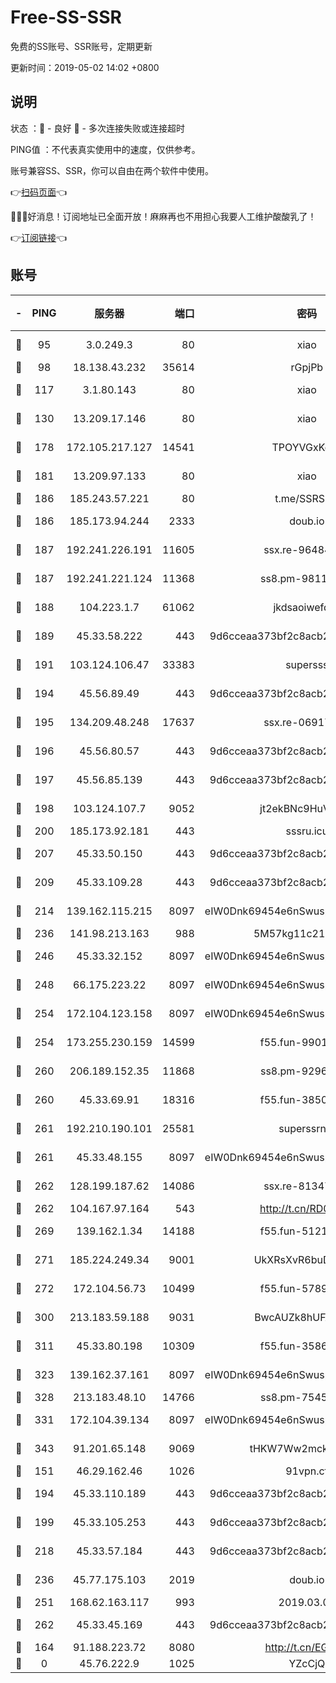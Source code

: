 # Free-SS-SSR

免费的SS账号、SSR账号，定期更新

更新时间：2019-05-02 14:02 +0800

## 说明

状态     ：🙂 - 良好 🙁 - 多次连接失败或连接超时

PING值   ：不代表真实使用中的速度，仅供参考。

账号兼容SS、SSR，你可以自由在两个软件中使用。

👉[扫码页面](https://liesauer.github.io/Free-SS-SSR/)👈

🎉🎉🎉好消息！订阅地址已全面开放！麻麻再也不用担心我要人工维护酸酸乳了！

👉[订阅链接](https://www.liesauer.net/yogurt/subscribe?ACCESS_TOKEN=DAYxR3mMaZAsaqUb)👈

## 账号

|-|PING|服务器|端口|密码|加密方式|区域|
|:----:|:----:|:-----:|-----:|:----:|:----:|:----:|
|🙂|95|3.0.249.3|80|xiao|aes-128-ctr|SG|
|🙂|98|18.138.43.232|35614|rGpjPb|rc4-md5|SG|
|🙂|117|3.1.80.143|80|xiao|aes-128-ctr|SG|
|🙂|130|13.209.17.146|80|xiao|aes-128-ctr|KR|
|🙂|178|172.105.217.127|14541|TPOYVGxKglpi|aes-256-cfb|JP|
|🙂|181|13.209.97.133|80|xiao|aes-128-ctr|KR|
|🙂|186|185.243.57.221|80|t.me/SSRSUB|rc4-md5|US|
|🙂|186|185.173.94.244|2333|doub.io|aes-128-ctr|RU|
|🙂|187|192.241.226.191|11605|ssx.re-96484327|aes-256-cfb|US|
|🙂|187|192.241.221.124|11368|ss8.pm-98115066|aes-256-cfb|US|
|🙂|188|104.223.1.7|61062|jkdsaoiwefdsa|aes-256-cfb|US|
|🙂|189|45.33.58.222|443|9d6cceaa373bf2c8acb22e60b6a58be6|aes-256-cfb|US|
|🙂|191|103.124.106.47|33383|supersss|aes-256-cfb|US|
|🙂|194|45.56.89.49|443|9d6cceaa373bf2c8acb22e60b6a58be6|aes-256-cfb|US|
|🙂|195|134.209.48.248|17637|ssx.re-06917608|aes-256-cfb|US|
|🙂|196|45.56.80.57|443|9d6cceaa373bf2c8acb22e60b6a58be6|aes-256-cfb|US|
|🙂|197|45.56.85.139|443|9d6cceaa373bf2c8acb22e60b6a58be6|aes-256-cfb|US|
|🙂|198|103.124.107.7|9052|jt2ekBNc9HuVtm2a|aes-256-cfb|US|
|🙂|200|185.173.92.181|443|sssru.icu|rc4-md5|RU|
|🙂|207|45.33.50.150|443|9d6cceaa373bf2c8acb22e60b6a58be6|aes-256-cfb|US|
|🙂|209|45.33.109.28|443|9d6cceaa373bf2c8acb22e60b6a58be6|aes-256-cfb|US|
|🙂|214|139.162.115.215|8097|eIW0Dnk69454e6nSwuspv9DmS201tQ0D|aes-256-cfb|JP|
|🙂|236|141.98.213.163|988|5M57kg11c214qDmK|chacha20|KR|
|🙂|246|45.33.32.152|8097|eIW0Dnk69454e6nSwuspv9DmS201tQ0D|aes-256-cfb|US|
|🙂|248|66.175.223.22|8097|eIW0Dnk69454e6nSwuspv9DmS201tQ0D|aes-256-cfb|US|
|🙂|254|172.104.123.158|8097|eIW0Dnk69454e6nSwuspv9DmS201tQ0D|aes-256-cfb|JP|
|🙂|254|173.255.230.159|14599|f55.fun-99011650|aes-256-cfb|US|
|🙂|260|206.189.152.35|11868|ss8.pm-92964503|aes-256-cfb|SG|
|🙂|260|45.33.69.91|18316|f55.fun-38501947|aes-256-cfb|US|
|🙂|261|192.210.190.101|25581|superssrnet|aes-256-cfb|US|
|🙂|261|45.33.48.155|8097|eIW0Dnk69454e6nSwuspv9DmS201tQ0D|aes-256-cfb|US|
|🙂|262|128.199.187.62|14086|ssx.re-81347368|aes-256-cfb|SG|
|🙂|262|104.167.97.164|543|http://t.cn/RD0D7sx|rc4-md5|CA|
|🙂|269|139.162.1.34|14188|f55.fun-51210525|aes-256-cfb|SG|
|🙂|271|185.224.249.34|9001|UkXRsXvR6buDMG2Y|aes-256-cfb|RU|
|🙂|272|172.104.56.73|10499|f55.fun-57898678|aes-256-cfb|SG|
|🙂|300|213.183.59.188|9031|BwcAUZk8hUFAkDGN|aes-256-cfb|NL|
|🙂|311|45.33.80.198|10309|f55.fun-35868660|aes-256-cfb|US|
|🙂|323|139.162.37.161|8097|eIW0Dnk69454e6nSwuspv9DmS201tQ0D|aes-256-cfb|SG|
|🙂|328|213.183.48.10|14766|ss8.pm-75455762|rc4-md5|RU|
|🙂|331|172.104.39.134|8097|eIW0Dnk69454e6nSwuspv9DmS201tQ0D|aes-256-cfb|SG|
|🙂|343|91.201.65.148|9069|tHKW7Ww2mck9CHQG|aes-256-cfb|IT|
|🙂|151|46.29.162.46|1026|91vpn.cf|rc4-md5|RU|
|🙂|194|45.33.110.189|443|9d6cceaa373bf2c8acb22e60b6a58be6|aes-256-cfb|US|
|🙂|199|45.33.105.253|443|9d6cceaa373bf2c8acb22e60b6a58be6|aes-256-cfb|US|
|🙂|218|45.33.57.184|443|9d6cceaa373bf2c8acb22e60b6a58be6|aes-256-cfb|US|
|🙂|236|45.77.175.103|2019|doub.io|aes-128-ctr|SG|
|🙂|251|168.62.163.117|993|2019.03.07|rc4-md5|US|
|🙂|262|45.33.45.169|443|9d6cceaa373bf2c8acb22e60b6a58be6|aes-256-cfb|US|
|🙁|164|91.188.223.72|8080|http://t.cn/EGJIyrl|rc4-md5|RU|
|🙁|0|45.76.222.9|1025|YZcCjQ|rc4-md5|JP|
